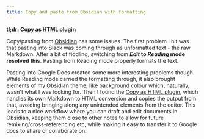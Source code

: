 ```yaml
---
title: Copy and paste from Obsidian with formatting
---
```


**tl;dr: [Copy as HTML plugin](https://github.com/jenningsb2/copy-as-html)**

Copy/pasting from [Obsidian](https://obsidian.md/) has some issues. The first problem I hit was that pasting into Slack was coming through as unformatted text - the raw Markdown. After a bit of fiddling, switching from **_Edit_ to _Reading_ mode resolved this**. Pasting from Reading mode properly formats the text.

Pasting into Google Docs created some more interesting problems though. While Reading mode carried the formatting through, it also brought elements of my Obsidian theme, like background colour which, naturally, wasn't what I was looking for. Then I found the [Copy as HTML plugin](https://github.com/jenningsb2/copy-as-html), which handles its own Markdown to HTML conversion and copies the output from that, avoiding bringing along any unintended elements from the editor. This leads to a nice workflow where you can draft and edit documents in Obsidian, keeping them close to other notes to allow for future remixing/cross-referencing etc, while making it easy to transfer it to Google docs to share or collaborate on.